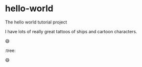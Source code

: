 hello-world
===========

The hello world tutorial project

I have lots of really great tattoos of ships and cartoon characters.

:smile:

:tree:

:smile:


